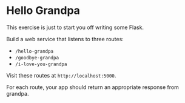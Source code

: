 Hello Grandpa
=============

This exercise is just to start you off writing some Flask.

Build a web service that listens to three routes:
* `/hello-grandpa`
* `/goodbye-grandpa`
* `/i-love-you-grandpa`

Visit these routes at `http://localhost:5000`.

For each route, your app should return an appropriate response from grandpa.
